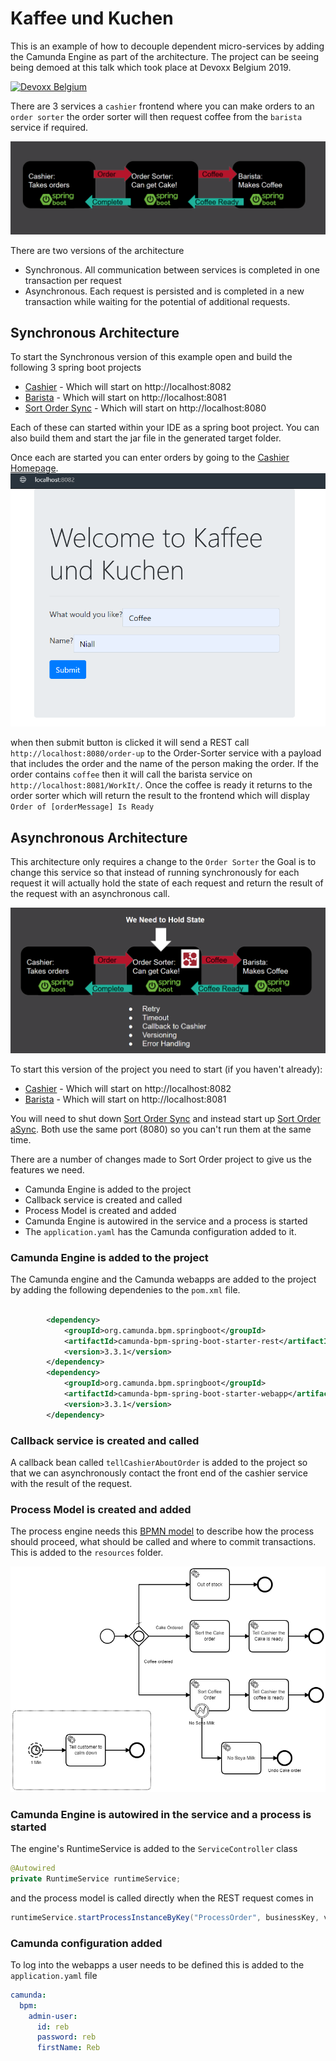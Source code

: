# Kaffee und Kuchen
This is an example of how to decouple dependent micro-services by adding the Camunda Engine as part of the architecture. The project can be seeing being demoed at this talk which took place at Devoxx Belgium 2019.

[![Devoxx Belgium](http://img.youtube.com/vi/ky_mG4giNm4/0.jpg)](http://www.youtube.com/watch?v=ky_mG4giNm4)

There are 3 services a ``cashier`` frontend where you can make orders to an ``order sorter`` the order sorter will then request coffee from the ``barista`` service if required.

![knkarch]

There are two versions of the architecture
 * Synchronous. All communication between services is completed in one transaction per request
 * Asynchronous. Each request is persisted and is completed in a new transaction while waiting for the potential of additional  requests.

## Synchronous Architecture
To start the Synchronous version of this example open and build the following 3 spring boot projects
* [Cashier](./Cashier/) - Which will start on http://localhost:8082
* [Barista](./Barista/) - Which will start on http://localhost:8081
* [Sort Order Sync](./SortOrder-Sync/) - Which will start on http://localhost:8080

Each of these can started within your IDE as a spring boot project. You can also build them and start the jar file in the generated target folder.

Once each are started you can enter orders by going to the [Cashier Homepage](http://localhost:8082).
![knkorder1]

when then submit button is clicked it will send a REST call ``http://localhost:8080/order-up`` to the Order-Sorter service with a payload that includes the order and the name of the person making the order.
If the order contains ``coffee`` then it will call the barista service on `http://localhost:8081/WorkIt/`. Once the coffee is ready it returns to the order sorter which will return the result to the frontend which will display ``Order of [orderMessage] Is Ready``

## Asynchronous Architecture
This architecture only requires a change to the ``Order Sorter`` the Goal is to change this service so that instead of running synchronously for each request it will actually hold the state of each request and return the result of the request with an asynchronous call.

![kuk-async-arch]

To start this version of the project you need to start (if you haven't already):
* [Cashier](./Cashier/) - Which will start on http://localhost:8082
* [Barista](./Barista/) - Which will start on http://localhost:8081

You will need to shut down [Sort Order Sync](./SortOrder-Sync/) and instead start up [Sort Order aSync](./SortOrder-aSync/). Both use the same port (8080) so you can't run them at the same time.

There are a number of changes made to Sort Order project to give us the features we need.
* Camunda Engine is added to the project
* Callback service is created and called
* Process Model is created and added
* Camunda Engine is autowired in the service and a process is started
* The ``application.yaml`` has the Camunda configuration added to it.


### Camunda Engine is added to the project

The Camunda engine and the Camunda webapps are added to the project by adding the following dependenies to the ``pom.xml`` file.

```xml

        <dependency>
            <groupId>org.camunda.bpm.springboot</groupId>
            <artifactId>camunda-bpm-spring-boot-starter-rest</artifactId>
            <version>3.3.1</version>
        </dependency>
        <dependency>
            <groupId>org.camunda.bpm.springboot</groupId>
            <artifactId>camunda-bpm-spring-boot-starter-webapp</artifactId>
            <version>3.3.1</version>
        </dependency>

```

### Callback service is created and called

A callback bean called ``tellCashierAboutOrder`` is added to the project so that we can asynchronously contact the front end of the cashier service with the result of the request.

### Process Model is created and added

The process engine needs this [BPMN model](./SortOrder-aSync/src/main/resources/howAreYou.bpmn) to describe how the process should proceed, what should be called and where to commit transactions. This is added to the ``resources`` folder.

![async-process]

### Camunda Engine is autowired in the service and a process is started
The engine's RuntimeService is added to the ``ServiceController`` class

```java
@Autowired
private RuntimeService runtimeService;
```

and the process model is called directly when the REST request comes in

```java
runtimeService.startProcessInstanceByKey("ProcessOrder", businessKey, vars);
```

### Camunda configuration added

To log into the webapps a user needs to be defined this is added to the ``application.yaml`` file

```yaml
camunda:
  bpm:
    admin-user:
      id: reb
      password: reb
      firstName: Reb
```


[knkarch]: ./images/kuk-arch.png "the architecture of the micro services"
[knkorder1]: ./images/kuk-order1.png "Cashier front end"
[kuk-async-arch]: ./images/kuk-async-arch.png "Architecture with the Camunda engine"
[async-process]: ./images/asyncProcess.png "Order Sorter Process Model"
